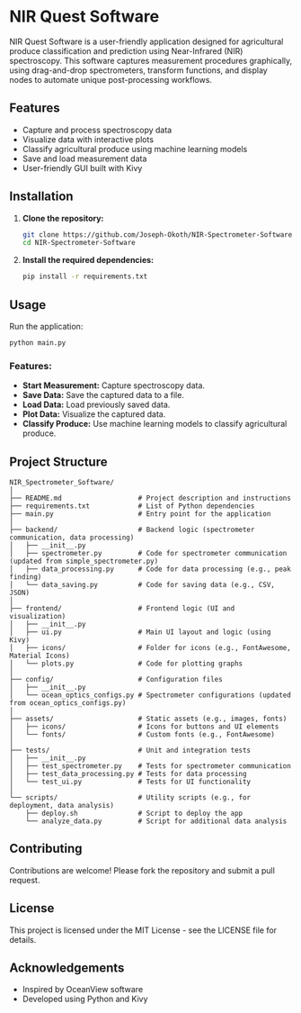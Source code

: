 # NIR Quest Software

NIR Quest Software is a user-friendly application designed for agricultural produce classification and prediction using Near-Infrared (NIR) spectroscopy. This software captures measurement procedures graphically, using drag-and-drop spectrometers, transform functions, and display nodes to automate unique post-processing workflows.

## Features
- Capture and process spectroscopy data
- Visualize data with interactive plots
- Classify agricultural produce using machine learning models
- Save and load measurement data
- User-friendly GUI built with Kivy

## Installation
1. **Clone the repository:**
   ```bash
   git clone https://github.com/Joseph-Okoth/NIR-Spectrometer-Software.git
   cd NIR-Spectrometer-Software

2. **Install the required dependencies:**
   ```bash
   pip install -r requirements.txt
   ```

## Usage
Run the application:

```bash
python main.py
```

### Features:
- **Start Measurement:** Capture spectroscopy data.
- **Save Data:** Save the captured data to a file.
- **Load Data:** Load previously saved data.
- **Plot Data:** Visualize the captured data.
- **Classify Produce:** Use machine learning models to classify agricultural produce.

## Project Structure
```
NIR_Spectrometer_Software/
│
├── README.md                   # Project description and instructions
├── requirements.txt            # List of Python dependencies
├── main.py                     # Entry point for the application
│
├── backend/                    # Backend logic (spectrometer communication, data processing)
│   ├── __init__.py
│   ├── spectrometer.py         # Code for spectrometer communication (updated from simple_spectrometer.py)
│   ├── data_processing.py      # Code for data processing (e.g., peak finding)
│   └── data_saving.py          # Code for saving data (e.g., CSV, JSON)
│
├── frontend/                   # Frontend logic (UI and visualization)
│   ├── __init__.py
│   ├── ui.py                   # Main UI layout and logic (using Kivy)
│   ├── icons/                  # Folder for icons (e.g., FontAwesome, Material Icons)
│   └── plots.py                # Code for plotting graphs
│
├── config/                     # Configuration files
│   ├── __init__.py
│   └── ocean_optics_configs.py # Spectrometer configurations (updated from ocean_optics_configs.py)
│
├── assets/                     # Static assets (e.g., images, fonts)
│   ├── icons/                  # Icons for buttons and UI elements
│   └── fonts/                  # Custom fonts (e.g., FontAwesome)
│
├── tests/                      # Unit and integration tests
│   ├── __init__.py
│   ├── test_spectrometer.py    # Tests for spectrometer communication
│   ├── test_data_processing.py # Tests for data processing
│   └── test_ui.py              # Tests for UI functionality
│
└── scripts/                    # Utility scripts (e.g., for deployment, data analysis)
    ├── deploy.sh               # Script to deploy the app
    └── analyze_data.py         # Script for additional data analysis
```

## Contributing
Contributions are welcome! Please fork the repository and submit a pull request.

## License
This project is licensed under the MIT License - see the LICENSE file for details.

## Acknowledgements
- Inspired by OceanView software
- Developed using Python and Kivy